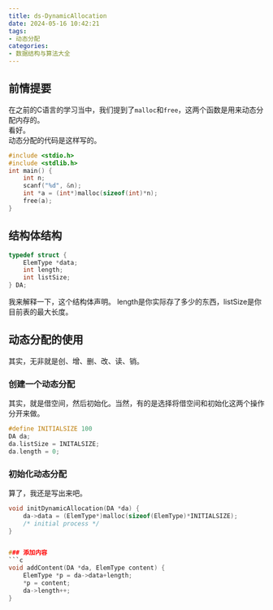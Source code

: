 ```yaml
---
title: ds-DynamicAllocation
date: 2024-05-16 10:42:21
tags:
- 动态分配
categories:
- 数据结构与算法大全
---
```


## 前情提要

在之前的C语言的学习当中，我们提到了`malloc`和`free`，这两个函数是用来动态分配内存的。  
看好。  
动态分配的代码是这样写的。  

```c
#include <stdio.h>
#include <stdlib.h>
int main() {
    int n;
    scanf("%d", &n);
    int *a = (int*)malloc(sizeof(int)*n);
    free(a);
} 
```

## 结构体结构

```c
typedef struct {
    ElemType *data;
    int length;
    int listSize;
} DA;
```

我来解释一下，这个结构体声明。
length是你实际存了多少的东西，listSize是你目前表的最大长度。

## 动态分配的使用

其实，无非就是创、增、删、改、读、销。

### 创建一个动态分配

其实，就是借空间，然后初始化。当然，有的是选择将借空间和初始化这两个操作分开来做。

```c
#define INITIALSIZE 100
DA da;
da.listSize = INITALSIZE;
da.length = 0;
```

### 初始化动态分配

算了，我还是写出来吧。

```c
void initDynamicAllocation(DA *da) {
    da->data = (ElemType*)malloc(sizeof(ElemType)*INITIALSIZE);
    /* initial process */
}


### 添加内容
```c
void addContent(DA *da, ElemType content) {
    ElemType *p = da->data+length;
    *p = content;
    da->length++;
}
```
